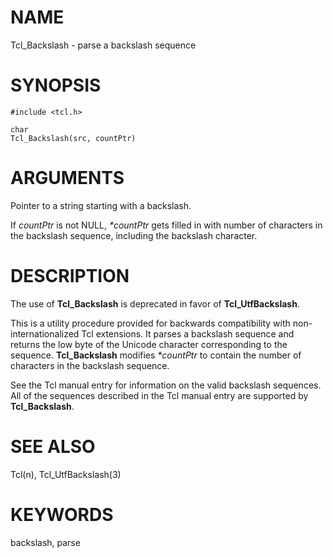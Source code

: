 # NAME

Tcl_Backslash - parse a backslash sequence

# SYNOPSIS

    #include <tcl.h>

    char
    Tcl_Backslash(src, countPtr)

# ARGUMENTS

Pointer to a string starting with a backslash.

If *countPtr* is not NULL, *\*countPtr* gets filled in with number of
characters in the backslash sequence, including the backslash character.

# DESCRIPTION

The use of **Tcl_Backslash** is deprecated in favor of
**Tcl_UtfBackslash**.

This is a utility procedure provided for backwards compatibility with
non-internationalized Tcl extensions. It parses a backslash sequence and
returns the low byte of the Unicode character corresponding to the
sequence. **Tcl_Backslash** modifies *\*countPtr* to contain the number
of characters in the backslash sequence.

See the Tcl manual entry for information on the valid backslash
sequences. All of the sequences described in the Tcl manual entry are
supported by **Tcl_Backslash**.

# SEE ALSO

Tcl(n), Tcl_UtfBackslash(3)

# KEYWORDS

backslash, parse
